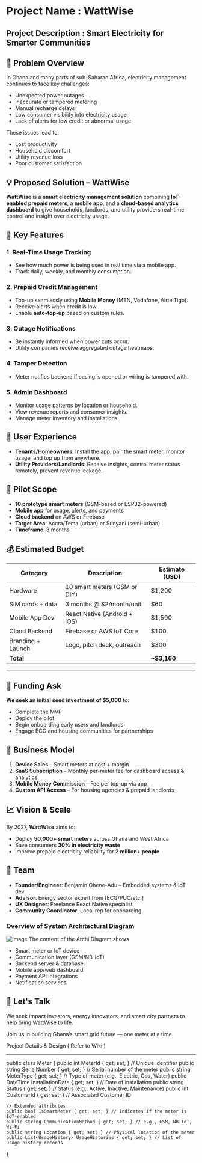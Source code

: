 # Project Name :  WattWise

## Project Description :   Smart Electricity for Smarter Communities

## 📌 Problem Overview

In Ghana and many parts of sub-Saharan Africa, electricity management continues to face key challenges:

- Unexpected power outages  
- Inaccurate or tampered metering  
- Manual recharge delays  
- Low consumer visibility into electricity usage  
- Lack of alerts for low credit or abnormal usage  

These issues lead to:

- Lost productivity  
- Household discomfort  
- Utility revenue loss  
- Poor customer satisfaction  

## 💡 Proposed Solution – WattWise

**WattWise** is a **smart electricity management solution** combining **IoT-enabled prepaid meters**, a **mobile app**, and a **cloud-based analytics dashboard** to give households, landlords, and utility providers real-time control and insight over electricity usage.

## 🎯 Key Features

### 1. Real-Time Usage Tracking
- See how much power is being used in real time via a mobile app.
- Track daily, weekly, and monthly consumption.

### 2. Prepaid Credit Management
- Top-up seamlessly using **Mobile Money** (MTN, Vodafone, AirtelTigo).
- Receive alerts when credit is low.
- Enable **auto-top-up** based on custom rules.

### 3. Outage Notifications
- Be instantly informed when power cuts occur.
- Utility companies receive aggregated outage heatmaps.

### 4. Tamper Detection
- Meter notifies backend if casing is opened or wiring is tampered with.

### 5. Admin Dashboard
- Monitor usage patterns by location or household.
- View revenue reports and consumer insights.
- Manage meter inventory and installations.

## 📱 User Experience

- **Tenants/Homeowners**: Install the app, pair the smart meter, monitor usage, and top up from anywhere.
- **Utility Providers/Landlords**: Receive insights, control meter status remotely, prevent revenue leakage.

## 🧪 Pilot Scope

- **10 prototype smart meters** (GSM-based or ESP32-powered)
- **Mobile app** for usage, alerts, and payments
- **Cloud backend** on AWS or Firebase
- **Target Area**: Accra/Tema (urban) or Sunyani (semi-urban)
- **Timeframe**: 3 months

## 💰 Estimated Budget

| Category            | Description                     | Estimate (USD) |
|---------------------|----------------------------------|----------------|
| Hardware            | 10 smart meters (GSM or DIY)    | $1,200         |
| SIM cards + data    | 3 months @ $2/month/unit        | $60            |
| Mobile App Dev      | React Native (Android + iOS)    | $1,500         |
| Cloud Backend       | Firebase or AWS IoT Core        | $100           |
| Branding + Launch   | Logo, pitch deck, outreach      | $300           |
| **Total**           |                                  | **~$3,160**    |

---

## 🚀 Funding Ask

**We seek an initial seed investment of $5,000** to:

- Complete the MVP  
- Deploy the pilot  
- Begin onboarding early users and landlords  
- Engage ECG and housing communities for partnerships  

## 💼 Business Model

1. **Device Sales** – Smart meters at cost + margin  
2. **SaaS Subscription** – Monthly per-meter fee for dashboard access & analytics  
3. **Mobile Money Commission** – Fee per top-up via app  
4. **Custom API Access** – For housing agencies & prepaid landlords  

## 📈 Vision & Scale

By 2027, **WattWise** aims to:

- Deploy **50,000+ smart meters** across Ghana and West Africa  
- Save consumers **30% in electricity waste**  
- Improve prepaid electricity reliability for **2 million+ people**  

## 👥 Team

- **Founder/Engineer**: Benjamin Ohene-Adu – Embedded systems & IoT dev  
- **Advisor**: Energy sector expert from [ECG/PUC/etc.]  
- **UX Designer**: Freelance React Native specialist  
- **Community Coordinator**: Local rep for onboarding  

### Overview of System Architectural Diagram

![image](https://github.com/user-attachments/assets/f45b6a21-fa00-4ebd-b772-b6824a0c94f9)
The content of the Archi Diagram shows
- Smart meter or IoT device
- Communication layer (GSM/NB-IoT)
- Backend server & database
- Mobile app/web dashboard
- Payment API integrations
- Notification services

## 📩 Let's Talk

We seek impact investors, energy innovators, and smart city partners to help bring WattWise to life.

Join us in building Ghana’s smart grid future — one meter at a time.

Project Details & Design ( Refer to Wiki )

---
public class Meter
{
    public int MeterId { get; set; } // Unique identifier
    public string SerialNumber { get; set; } // Serial number of the meter
    public string MeterType { get; set; } // Type of meter (e.g., Electric, Gas, Water)
    public DateTime InstallationDate { get; set; } // Date of installation
    public string Status { get; set; } // Status (e.g., Active, Inactive, Maintenance)
    public int CustomerId { get; set; } // Associated Customer ID

    // Extended attributes
    public bool IsSmartMeter { get; set; } // Indicates if the meter is IoT-enabled
    public string CommunicationMethod { get; set; } // e.g., GSM, NB-IoT, Wi-Fi
    public string Location { get; set; } // Physical location of the meter
    public List<UsageHistory> UsageHistories { get; set; } // List of usage history records
}